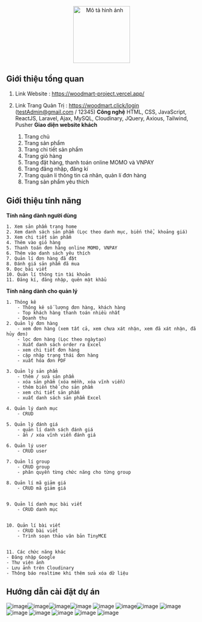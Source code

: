 <p align="center">
  <img src="https://github.com/user-attachments/assets/52a5f93b-452b-4cfc-9656-70df4217afc9" alt="Mô tả hình ảnh" width="150" />
</p>

## Giới thiệu tổng quan
1. Link Website : https://woodmart-project.vercel.app/ 
2. Link Trang Quản Trị : https://woodmart.click/login  (testAdmin@gmail.com /  12345)
**Công nghệ** 
HTML, CSS, JavaScript, ReactJS, Laravel, Ajax, MySQL, Cloudinary, JQuery, Axious, Tailwind, Pusher
**Giao diện website khách** 

    1. Trang chủ
    2. Trang sản phẩm
    3. Trang chi tiết sản phẩm
    4. Trang giỏ hàng
    5. Trang đặt hàng, thanh toán online MOMO và VNPAY
    6. Trang đăng nhập, đăng kí
    7. Trang quản lí thông tin cá nhân, quản lí đơn hàng
    8. Trang sản phẩm yêu thích

## Giới thiệu tính năng

**Tính năng dành người dùng** 

    1. Xem sản phẩm trang home
    2. Xem danh sách sản phẩm (Lọc theo danh mục, biến thể, khoảng giá)
    3. Xem chi tiết sản phẩm
    4. Thêm vào giỏ hàng
    5. Thanh toán đơn hàng online MOMO, VNPAY
    6. Thêm vào danh sách yêu thích
    7. Quản lí đơn hàng đã đặt 
    8. Đánh giá sản phẩm đã mua
    9. Đọc bài viết 
    10. Quản lí thông tin tài khoản 
    11. Đăng kí, đăng nhập, quên mật khẩu
 
    
**Tính năng dành cho quản lý** 

    1. Thông kê
        - Thông kê số lượng đơn hàng, khách hàng
        - Top khách hàng thanh toán nhiều nhất
        - Doanh thu 
    2. Quản lý đơn hàng 
        - xem đơn hàng (xem tất cả, xem chưa xát nhận, xem đã xát nhận, đã hủy đơn)
        - lọc đơn hàng (Lọc theo ngàytạo)
        - Xuất danh sách order ra Excel
        - xem chi tiết đơn hàng 
        - cập nhập trạng thái đơn hàng 
        - xuất hóa đơn PDF
        
    3. Quản lý sản phẩm
        - thêm / sửa sản phẩm
        - xóa sản phẩm (xóa mềnh, xóa vĩnh viễn)
        - thêm biến thể cho sản phẩm
        - xem chi tiết sản phẩm
        - xuất danh sách sản phẩm Excel 
   
    4. Quản lý danh mục
        - CRUD 
        
    5. Quản lý đánh giá
        - quản lí danh sách đánh giá
        - ẩn / xóa vĩnh viễn đánh giá 
        
    6. Quản lý user
        - CRUD user
        
    7. Quản lí group
        - CRUD group
        - phân quyền từng chức năng cho từng group
        
    8. Quản lí mã giảm giá
        - CRUD mã giảm giá


    9. Quản lí danh mục bài viết
        - CRUD danh mục


    10. Quản lí bài viết
        - CRUD bài viết
        - Trình soạn thảo văn bản TinyMCE


    11. Các chức năng khác
    - Đăng nhập Google
    - Thư viện ảnh 
    - Lưu ảnh trên Cloudinary 
    - Thông báo realtime khi thêm sửa xóa dữ liệu

## Hướng dẫn cài đặt dự án

![image](https://github.com/user-attachments/assets/f5ebe49c-94b9-41ba-ab5b-e02400d5eec6)![image](https://github.com/user-attachments/assets/f9d1625f-511e-4044-b077-fa731f3a8978)![image](https://github.com/user-attachments/assets/74c87512-0fb0-4218-a972-a149f870ab53)![image](https://github.com/user-attachments/assets/d28ffb1b-e4ca-40d2-9fa6-27569d12fcc6)
![image](https://github.com/user-attachments/assets/fdcab308-7ffb-4994-9fb7-693749626e37)
![image](https://github.com/user-attachments/assets/446b50c2-3fd4-484e-bdd2-0f7fabe8e68a)![image](https://github.com/user-attachments/assets/a2580565-2fb5-44c2-87c7-ff4326073e92)
![image](https://github.com/user-attachments/assets/fb0f24b1-b451-4839-9602-d5beb38050c2)
![image](https://github.com/user-attachments/assets/d4d239f6-d0da-446d-b293-be7ead8d8852)
![image](https://github.com/user-attachments/assets/f04e14c0-5772-4423-b2a2-58b0565a4884)
![image](https://github.com/user-attachments/assets/5bd28bad-ede0-4e31-b6d2-b8c5c129c2c0)
![image](https://github.com/user-attachments/assets/1681031c-d77d-4a67-86aa-2c6ba46ef84c)
![image](https://github.com/user-attachments/assets/5fad965e-a85b-41c7-a973-72185f36eaaf)




